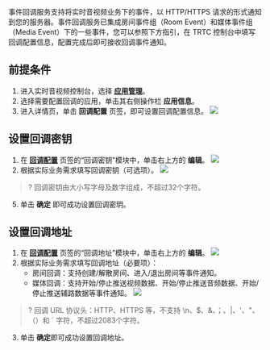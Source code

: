 事件回调服务支持将实时音视频业务下的事件，以 HTTP/HTTPS 请求的形式通知到您的服务器。事件回调服务已集成房间事件组（Room Event）和媒体事件组（Media Event）下的一些事件，您可以参照下方指引，在 TRTC 控制台中填写回调配置信息，配置完成后即可接收回调事件通知。

[](id:step0)
## 前提条件
1. 进入实时音视频控制台，选择 [**应用管理**](https://console.cloud.tencent.com/trtc/app)。
2. 选择需要配置回调的应用，单击其右侧操作栏 **应用信息**。
3. 进入详情页，单击 **回调配置** 页签，即可设置回调配置信息。
![](https://main.qcloudimg.com/raw/d29366498d58b710eb73bd4217711ee4.png)


[](id:setkey)
## 设置回调密钥
1. 在 [**回调配置**](#step0) 页签的“回调密钥”模块中，单击右上方的 **编辑**。
![](https://main.qcloudimg.com/raw/15d1df300603bc9726290085a89376cd.png)
4. 根据实际业务需求填写回调密钥（可选项）。
![](https://main.qcloudimg.com/raw/8177bb6e530df2ba7a4b40d06ee586d8.png)
>? 回调密钥由大小写字母及数字组成，不超过32个字符。
5. 单击 **确定** 即可成功设置回调密玥。

[](id:setadd)
## 设置回调地址
1. 在 [**回调配置**](#step0) 页签的“回调地址”模块中，单击右上方的 **编辑**。
![](https://main.qcloudimg.com/raw/8b7adc262278f7f6a9ab6ce8a7177410.png)
2. 根据实际业务需求填写回调地址（必要项）：
	- 房间回调：支持创建/解散房间、进入/退出房间等事件通知。
	- 媒体回调：支持开始/停止推送视频数据、开始/停止推送音频数据、开始/停止推送辅路数据等事件通知。
![](https://main.qcloudimg.com/raw/9fea75bd7afeef97d5f0d3e3b650ff87.png)
>? 回调 URL 协议头：HTTP、HTTPS 等，不支持 \n、$、&、；、|、'、"、（）和 &#96; 字符，不超过2083个字符。
3. 单击 **确定**即可成功设置回调地址。
